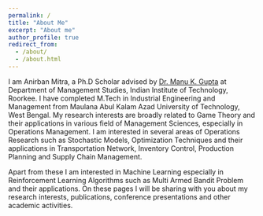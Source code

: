```yaml
---
permalink: /
title: "About Me"
excerpt: "About me"
author_profile: true
redirect_from: 
  - /about/
  - /about.html
---
```


I am Anirban Mitra, a Ph.D Scholar advised by <a href = "https://manugupta-ai.com/" target="_blank">Dr. Manu K. Gupta</a> at Department of Management Studies, Indian Institute of Technology, Roorkee. I have completed M.Tech in Industrial Engineering and Management from Maulana Abul Kalam Azad University of Technology, West Bengal. My research interests are broadly related to Game Theory and their applications in various field of Management Sciences, especially in Operations Management. I am interested in several areas of Operations Research such as Stochastic Models, Optimization Techniques and their applications in Transportation Network, Inventory Control, Production Planning and Supply Chain Management.

 Apart from these I am interested in Machine Learning especially in Reinforcement Learning Algorithms such as Multi Armed Bandit Problem and their applications. On these pages I will be sharing with you about my research interests, publications, conference presentations and other academic activities.
